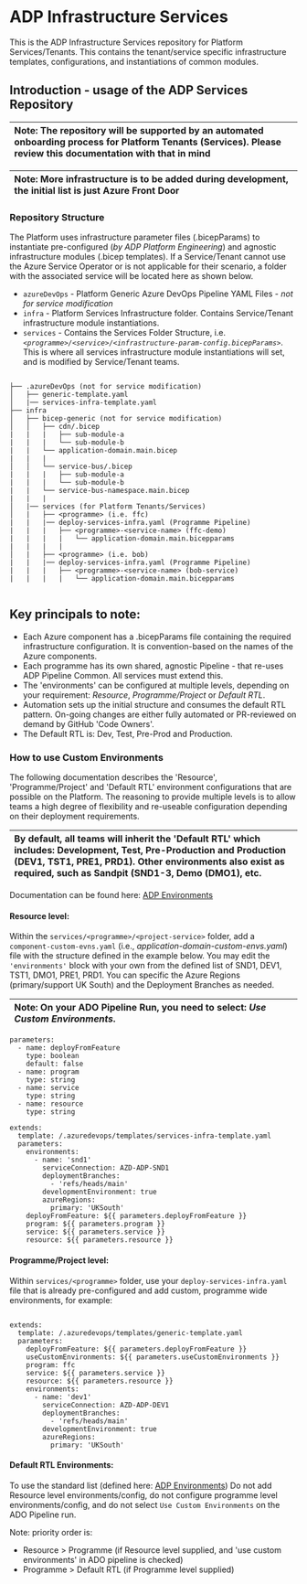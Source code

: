 # ADP Infrastructure Services
This is the ADP Infrastructure Services repository for Platform Services/Tenants. This contains the tenant/service specific infrastructure templates, configurations, and instantiations of common modules.

## Introduction - usage of the ADP Services Repository

| Note: The repository will be supported by an automated onboarding process for Platform Tenants (Services). Please review this documentation with that in mind   |
|:----------|

| Note: More infrastructure is to be added during development, the initial list is just Azure Front Door   |
|:----------|

### Repository Structure

The Platform uses infrastructure parameter files (.bicepParams) to instantiate pre-configured (_by ADP Platform Engineering_) and agnostic infrastructure modules (.bicep templates). If a Service/Tenant cannot use the Azure Service Operator or is not applicable for their scenario, a folder with the associated service will be located here as shown below.

* `azureDevOps` - Platform Generic Azure DevOps Pipeline YAML Files - _not for service modification_
* `infra` - Platform Services Infrastructure folder. Contains Service/Tenant infrastructure module instantiations.
* `services` - Contains the Services Folder Structure, i.e. _`<programme>/<service>/<infrastructure-param-config.bicepParams>`_. This is where all services infrastructure module instantiations will set, and is modified by Service/Tenant teams. 
```

├── .azureDevOps (not for service modification) 
│   ├── generic-template.yaml      
│   |── services-infra-template.yaml   
├── infra                                            
│   ├── bicep-generic (not for service modification)                                         
│   │   ├── cdn/.bicep
|   |   |   ├── sub-module-a
|   |   |   └── sub-module-b
|   |   └── application-domain.main.bicep
|   |   |
│   │   └── service-bus/.bicep
|   |   |   ├── sub-module-a
|   |   |   └── sub-module-b
|   |   └── service-bus-namespace.main.bicep     
|   |   |          
│   |── services (for Platform Tenants/Services)
│   |   ├── <programme> (i.e. ffc)
|   |   |── deploy-services-infra.yaml (Programme Pipeline)
|   |   |   ├── <programme>-<service-name> (ffc-demo)
|   |   |   |   └── application-domain.main.bicepparams
|   |   |   | 
│   |   ├── <programme> (i.e. bob)
|   |   |── deploy-services-infra.yaml (Programme Pipeline)
|   |   |   ├── <programme>-<service-name> (bob-service)
|   |   |   |   └── application-domain.main.bicepparams 
                                 
```

## Key principals to note:

- Each Azure component has a .bicepParams file containing the required infrastructure configuration. It is convention-based on the names of the Azure components.
- Each programme has its own shared, agnostic Pipeline - that re-uses ADP Pipeline Common. All services must extend this.
- The 'environments' can be configured at multiple levels, depending on your requirement: _Resource_, _Programme/Project_ or _Default RTL_.
- Automation sets up the initial structure and consumes the default RTL pattern. On-going changes are either fully automated or PR-reviewed on demand by GitHub 'Code Owners'.
- The Default RTL is: Dev, Test, Pre-Prod and Production.

### How to use Custom Environments
The following documentation describes the 'Resource', 'Programme/Project' and 'Default RTL' environment configurations that are possible on the Platform. The reasoning to provide multiple levels is to allow teams a high degree of flexibility and re-useable configuration depending on their deployment requirements. 

| By default, all teams will inherit the 'Default RTL' which includes: Development, Test, Pre-Production and Production (DEV1, TST1, PRE1, PRD1). Other environments also exist as required, such as Sandpit (SND1-3, Demo (DMO1), etc. |
|:----------|

Documentation can be found here: [ADP Environments](https://dev.azure.com/defragovuk/DEFRA-FFC/_wiki/wikis/DEFRA-FFC.wiki/16074/Environments)

#### Resource level:
Within the `services/<programme>/<project-service>` folder, add a `component-custom-evns.yaml` (i.e., _application-domain-custom-envs.yaml_) file with the structure defined in the example below. You may edit the `'environments'` block with your own from the defined list of SND1, DEV1, TST1, DMO1, PRE1, PRD1. You can specific the Azure Regions (primary/support UK South) and the Deployment Branches as needed. 

| Note: On your ADO Pipeline Run, you need to select: *Use Custom Environments*. |
|:----------|

```
parameters:
  - name: deployFromFeature
    type: boolean
    default: false
  - name: program
    type: string
  - name: service
    type: string
  - name: resource
    type: string

extends:
  template: /.azuredevops/templates/services-infra-template.yaml
  parameters:
    environments: 
      - name: 'snd1'
        serviceConnection: AZD-ADP-SND1
        deploymentBranches:
          - 'refs/heads/main'
        developmentEnvironment: true
        azureRegions:
          primary: 'UKSouth'
    deployFromFeature: ${{ parameters.deployFromFeature }}
    program: ${{ parameters.program }}
    service: ${{ parameters.service }}
    resource: ${{ parameters.resource }}

```

#### Programme/Project level:
Within `services/<programme>` folder, use your `deploy-services-infra.yaml` file that is already pre-configured and add custom, programme wide environments, for example:

```

extends:
  template: /.azuredevops/templates/generic-template.yaml
  parameters:
    deployFromFeature: ${{ parameters.deployFromFeature }}
    useCustomEnvironments: ${{ parameters.useCustomEnvironments }}
    program: ffc
    service: ${{ parameters.service }}
    resource: ${{ parameters.resource }}
    environments: 
      - name: 'dev1'
        serviceConnection: AZD-ADP-DEV1
        deploymentBranches:
          - 'refs/heads/main'
        developmentEnvironment: true
        azureRegions:
          primary: 'UKSouth'
```

#### Default RTL Environments:
To use the standard list (defined here: [ADP Environments](https://dev.azure.com/defragovuk/DEFRA-FFC/_wiki/wikis/DEFRA-FFC.wiki/16074/Environments)) Do not add Resource level environments/config, do not configure programme level environments/config, and do not select `Use Custom Environments` on the ADO Pipeline run.

Note: priority order is: 
- Resource > Programme (if Resource level supplied, and 'use custom environments' in ADO pipeline is checked)
- Programme > Default RTL (if Programme level supplied)
